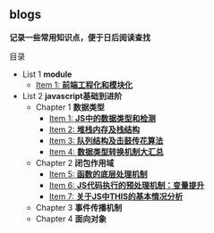 ## blogs
**记录一些常用知识点，便于日后阅读查找**

目录
+ List 1 **module**
  + [Item 1: **前端工程化和模块化**](module/module.md)
+ List 2 **javascript基础到进阶**
  +  Chapter 1 **数据类型**
     + [Item 1: **JS中的数据类型和检测**](javascript/1.JS中的数据类型和检测.md)
     + [Item 2: **堆栈内存及栈结构**](javascript/2.堆栈内存及栈结构.md)
     + [Item 3: **队列结构及击鼓传花算法**](javascript/3.队列结构及击鼓传花算法.md)
     + [Item 4: **数据类型转换机制大汇总**](javascript/4.数据类型转换机制大汇总.md)
  + Chapter 2 **闭包作用域**
    + [Item 5: **函数的底层处理机制**](javascript/5.函数的底层处理机制.md)
    + [Item 6: **JS代码执行的预处理机制：变量提升**](javascript/6.JS代码执行的预处理机制"变量提升".md)
    + [Item 7: **关于JS中THIS的基本情况分析**](javascript/7.关于JS中THIS的基本情况分析.md)
  + Chapter 3 **事件传播机制**
  + Chapter 4 **面向对象**